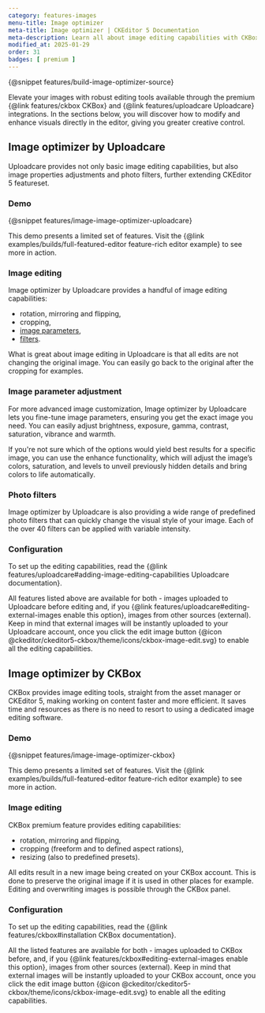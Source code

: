 ```yaml
---
category: features-images
menu-title: Image optimizer
meta-title: Image optimizer | CKEditor 5 Documentation
meta-description: Learn all about image editing capabilities with CKBox and Uploadcare in CKEdiotr 5.
modified_at: 2025-01-29
order: 31
badges: [ premium ]
---
```


{@snippet features/build-image-optimizer-source}

Elevate your images with robust editing tools available through the premium {@link features/ckbox CKBox} and {@link features/uploadcare Uploadcare} integrations. In the sections below, you will discover how to modify and enhance visuals directly in the editor, giving you greater creative control.

## Image optimizer by Uploadcare

Uploadcare provides not only basic image editing capabilities, but also image properties adjustments and photo filters, further extending CKEditor 5 featureset.

### Demo

{@snippet features/image-image-optimizer-uploadcare}

<info-box info>
	This demo presents a limited set of features. Visit the {@link examples/builds/full-featured-editor feature-rich editor example} to see more in action.
</info-box>

### Image editing

Image optimizer by Uploadcare provides a handful of image editing capabilities:

* rotation, mirroring and flipping,
* cropping,
* [image parameters](#image-parameter-adjustment),
* [filters](#photo-filters).

What is great about image editing in Uploadcare is that all edits are not changing the original image. You can easily go back to the original after the cropping for examples.

### Image parameter adjustment

For more advanced image customization, Image optimizer by Uploadcare lets you fine-tune image parameters, ensuring you get the exact image you need. You can easily adjust brightness, exposure, gamma, contrast, saturation, vibrance and warmth.

If you're not sure which of the options would yield best results for a specific image, you can use the enhance functionality, which will adjust the image’s colors, saturation, and levels to unveil previously hidden details and bring colors to life automatically.

### Photo filters

Image optimizer by Uploadcare is also providing a wide range of predefined photo filters that can quickly change the visual style of your image. Each of the over 40 filters can be applied with variable intensity.

### Configuration

To set up the editing capabilities, read the {@link features/uploadcare#adding-image-editing-capabilities Uploadcare documentation}.

All features listed above are available for both - images uploaded to Uploadcare before editing and, if you {@link features/uploadcare#editing-external-images enable this option}, images from other sources (external). Keep in mind that external images will be instantly uploaded to your Uploadcare account, once you click the edit image button {@icon @ckeditor/ckeditor5-ckbox/theme/icons/ckbox-image-edit.svg} to enable all the editing capabilities.

## Image optimizer by CKBox

CKBox provides image editing tools, straight from the asset manager or CKEditor 5, making working on content faster and more efficient. It saves time and resources as there is no need to resort to using a dedicated image editing software.

### Demo

{@snippet features/image-image-optimizer-ckbox}

<info-box info>
	This demo presents a limited set of features. Visit the {@link examples/builds/full-featured-editor feature-rich editor example} to see more in action.
</info-box>

### Image editing

CKBox premium feature provides editing capabilities:

* rotation, mirroring and flipping,
* cropping (freeform and to defined aspect rations),
* resizing (also to predefined presets).

All edits result in a new image being created on your CKBox account. This is done to preserve the original image if it is used in other places for example. Editing and overwriting images is possible through the CKBox panel.

### Configuration

To set up the editing capabilities, read the {@link features/ckbox#installation CKBox documentation}.

All the listed features are available for both - images uploaded to CKBox before, and, if you {@link features/ckbox#editing-external-images enable this option}, images from other sources (external). Keep in mind that external images will be instantly uploaded to your CKBox account, once you click the edit image button {@icon @ckeditor/ckeditor5-ckbox/theme/icons/ckbox-image-edit.svg} to enable all the editing capabilities.
